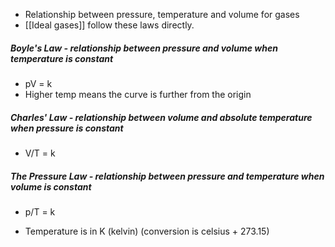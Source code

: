 - Relationship between pressure, temperature and volume for gases
- [[Ideal gases]] follow these laws directly.


##### Boyle's Law - relationship between pressure and volume when temperature is constant

- pV = k
- Higher temp means the curve is further from the origin


##### Charles' Law - relationship between volume and absolute temperature when pressure is constant

- V/T = k


##### The Pressure Law - relationship between pressure and temperature when volume is constant

- p/T = k

- Temperature is in K (kelvin) (conversion is celsius + 273.15)